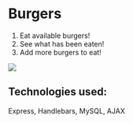 # Burgers
1. Eat available burgers!
1. See what has been eaten!
1. Add more burgers to eat!

![](public/assets/img/eatDaBurger.gif)

## Technologies used:
Express, Handlebars, MySQL, AJAX
